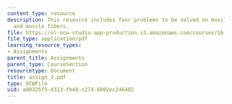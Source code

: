 ```yaml
---
content_type: resource
description: This resource includes four problems to be solved on muscle coactivation,
  and muscle fibers.
file: https://ol-ocw-studio-app-production.s3.amazonaws.com/courses/16-423j-aerospace-biomedical-and-life-support-engineering-spring-2006/ad0325f54313fb48c2746802ec246402_assign_3.pdf
file_type: application/pdf
learning_resource_types:
- Assignments
parent_title: Assignments
parent_type: CourseSection
resourcetype: Document
title: assign_3.pdf
type: OCWFile
uid: ad0325f5-4313-fb48-c274-6802ec246402
---
```

